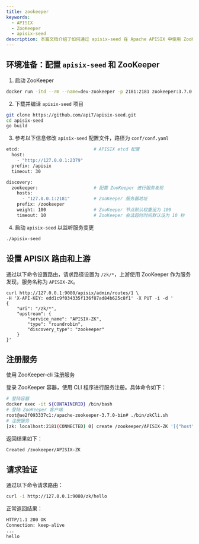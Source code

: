 ```yaml
---
title: zookeeper
keywords:
  - APISIX
  - ZooKeeper
  - apisix-seed
description: 本篇文档介绍了如何通过 apisix-seed 在 Apache APISIX 中使用 ZooKeeper 做服务发现。
---
```


<!--
#
# Licensed to the Apache Software Foundation (ASF) under one or more
# contributor license agreements.  See the NOTICE file distributed with
# this work for additional information regarding copyright ownership.
# The ASF licenses this file to You under the Apache License, Version 2.0
# (the "License"); you may not use this file except in compliance with
# the License.  You may obtain a copy of the License at
#
#     http://www.apache.org/licenses/LICENSE-2.0
#
# Unless required by applicable law or agreed to in writing, software
# distributed under the License is distributed on an "AS IS" BASIS,
# WITHOUT WARRANTIES OR CONDITIONS OF ANY KIND, either express or implied.
# See the License for the specific language governing permissions and
# limitations under the License.
#
-->

## 环境准备：配置 `apisix-seed` 和 ZooKeeper

1. 启动 ZooKeeper

```bash
docker run -itd --rm --name=dev-zookeeper -p 2181:2181 zookeeper:3.7.0
```

2. 下载并编译 `apisix-seed` 项目

```bash
git clone https://github.com/api7/apisix-seed.git
cd apisix-seed
go build
```

3. 参考以下信息修改 `apisix-seed` 配置文件，路径为 `conf/conf.yaml`

```bash
etcd:                            # APISIX etcd 配置
  host:
    - "http://127.0.0.1:2379"
  prefix: /apisix
  timeout: 30

discovery:
  zookeeper:                     # 配置 ZooKeeper 进行服务发现
    hosts:
      - "127.0.0.1:2181"         # ZooKeeper 服务器地址
    prefix: /zookeeper
    weight: 100                  # ZooKeeper 节点默认权重设为 100
    timeout: 10                  # ZooKeeper 会话超时时间默认设为 10 秒
```

4. 启动 `apisix-seed` 以监听服务变更

```bash
./apisix-seed
```

## 设置 APISIX 路由和上游

通过以下命令设置路由，请求路径设置为 `/zk/*`，上游使用 ZooKeeper 作为服务发现，服务名称为 `APISIX-ZK`。

```shell
curl http://127.0.0.1:9080/apisix/admin/routes/1 \
-H 'X-API-KEY: edd1c9f034335f136f87ad84b625c8f1' -X PUT -i -d '
{
    "uri": "/zk/*",
    "upstream": {
        "service_name": "APISIX-ZK",
        "type": "roundrobin",
        "discovery_type": "zookeeper"
    }
}'
```

## 注册服务

使用 ZooKeeper-cli 注册服务

登录 ZooKeeper 容器，使用 CLI 程序进行服务注册。具体命令如下：

```bash
# 登陆容器
docker exec -it ${CONTAINERID} /bin/bash
# 登陆 ZooKeeper 客户端
root@ae2f093337c1:/apache-zookeeper-3.7.0-bin# ./bin/zkCli.sh
# 注册服务
[zk: localhost:2181(CONNECTED) 0] create /zookeeper/APISIX-ZK '[{"host":"127.0.0.1","port":1980,"weight":100}]'
```

返回结果如下：

```bash
Created /zookeeper/APISIX-ZK
```

## 请求验证

通过以下命令请求路由：

```bash
curl -i http://127.0.0.1:9080/zk/hello
```

正常返回结果：

```bash
HTTP/1.1 200 OK
Connection: keep-alive
...
hello
```
